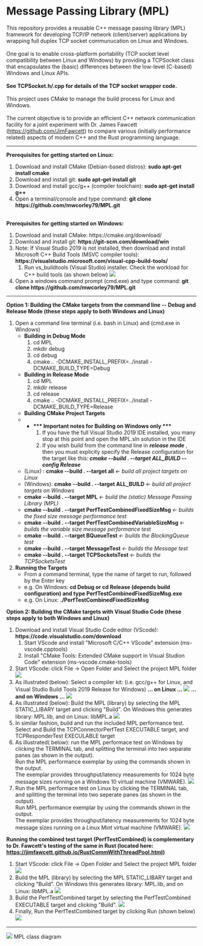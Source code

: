 # Message Passing Library (MPL) 
This repository provides a reusable C++ message passing library (MPL) framework for developing TCP/IP network (client/server) applications by wrapping full duplex TCP socket communucation on Linux and Windows. <br> <br>
One goal is to enable cross-platform portability (TCP socket level compatibility between Linux and Windows) by providing a TCPSocket class that encapsulates the (basic) differences between the low-level (C-based) Windows and Linux APIs. <br> <br>
<b> See TCPSocket.h/.cpp for details of the TCP socket wrapper code. </b> <br><br>
This project uses CMake to manage the build process for Linux and Windows.  <br> <br>
The current objective is to provide an efficient C++ network communication facility for a joint experiment with Dr. James Fawcett (https://github.com/JimFawcett) to compare various (initially performance related) aspects of modern C++ and the Rust programming language. <hr>
<b>Prerequisites for getting started on Linux:</b>
<ol>
  <li> Download and install CMake (Debian-based distros): <b> sudo apt-get install cmake </b> </li>
  <li> Download and install git:   <b> sudo apt-get install git </b> </li>
  <li> Download and install gcc/g++ (compiler toolchain): <b> sudo apt-get install g++ </b> </li>
  <li> Open a terminal/console and type command: <b> git clone https://github.com/mwcorley79/MPL.git </b> </li>
</ol>
<br>
<b>Prerequisites for getting started on Windows:</b>
<ol>
  <li> Download and install CMake: https://cmake.org/download/</b> </li>
  <li> Download and install git:   <b> https://git-scm.com/download/win </b> </li>
  <li> Note: If Visual Studio 2019 is not installed, then download and install Microsoft C++ Build Tools  (MSVC compiler tools): <b> https://visualstudio.microsoft.com/visual-cpp-build-tools/ </b> 
     <ol>
       <li> Run vs_buildtools (Visual Studio) installer. Check the workload for C++ build tools (as shown below) 
           <img src="./png/build-tools.PNG"/>  
       </li>
     </ol>
  </li>  
  <li>Open a windows command prompt (cmd.exe) and type command: <b> git clone https://github.com/mwcorley79/MPL.git </b> </li>
</ol>

<hr>

<b>Option 1: Building the CMake targets from the command line -- Debug and Release Mode  (these steps apply to both Windows and Linux) </b>
<ol> 
  <li> Open a command line terminal (i.e. bash in Linux) and (cmd.exe in Windows)
    <ul>
      <li> 
        <b> Building in Debug Mode </b> 
        <ol>
           <li> cd MPL </l>
           <li> mkdir debug </li>
           <li> cd debug </li>
           <li> cmake .. -DCMAKE_INSTALL_PREFIX=../install -DCMAKE_BUILD_TYPE=Debug </li>  
        </ol>
      </li>
      <li>
        <b> Building in Release Mode </b> 
        <ol>
           <li> cd MPL </l>
           <li> mkdir release </li>
           <li> cd release </li>
           <li> cmake .. -DCMAKE_INSTALL_PREFIX=../install -DCMAKE_BUILD_TYPE=Release </li>  
        </ol>  
     </li>
   </li>
   
   <li> 
     <b> Building CMake Project Targets </b>
         <li> 
           <ul> <li>
           <b> *** Important notes for Building on Windows only *** </b>
           <ol>
              <li>If you have the full Visual Studio 2019 IDE installed, you many stop at this point and open the MPL.sln solution in the IDE </li>
             <li> If you wish build from the command line in <b> <em> release mode </em> </b>, then you must explicity specify the Release configuration for the target like this: 
                <b> <em> cmake --build . --target  ALL_BUILD --config Release </em> </b>
              </li>  
           </ol>
             </li> </ul>
          </li>
          <li> (Linux)  : <b> cmake --build . --target all </b> <em> <- build all project targets on Linux </em> </li>
          <li> (Windows): <b> cmake --build . --target  ALL_BUILD </b> <em> <- build all project targets on Windows </em> </li> 
          <li> <b> cmake --build . --target MPL </b> <em> <- build the (static) Message Passing Library (MPL) </em> </li>
          <li> <b> cmake --build . --target PerfTestCombinedFixedSizeMsg </b> <em> <- builds the fixed size message performance test </em> </li>
          <li> <b> cmake --build . --target PerfTestCombinedVariableSizeMsg </b> <em> <- builds the variable size message performance test </em> </li>    
          <li> <b> cmake --build . --target BQueueTest  </b> <em> <- builds the BlockingQueue test </em> </li>
          <li> <b> cmake --build . --target MessageTest </b> <em> <-  builds the Message test </em> </li>
          <li> <b> cmake --build . --target TCPSocketsTest </b> <em> <- builds the TCPSocketsTest </em> </li>
        </ul>
    </li>
    <li> 
     <b> Running the Targets </b>
        <ul>
          <li> From a command terminal, type the name of target to run, followed by the Enter key </li>
          <li> e.g. On Windows:<b> cd Debug or cd Release (depends build configuration) and type PerfTestCombinedFixedSizeMsg.exe </b> </li>
          <li> e.g. On Linux: <b> ./PerfTestCombinedFixedSizeMsg </b> </li>
        </ul>
    </li>
 </ol>  
    

<b> Option 2: Building the CMake targets with Visual Studio Code (these steps apply to both Windows and Linux) </b>
<ol> 
  <li> Download and install Visual Studio Code editor (VScode): <b> https://code.visualstudio.com/download </b>
     <ol>
       <li> Start VScode and install "Microsoft C/C++ VScode" extension (ms-vscode.cpptools) </li>
       <li> Install "CMake Tools: Extended CMake support in Visual Studion Code" extension (ms-vscode.cmake-tools) </li>
     </ol> 
  </li>
  <li> Start VScode: click File -> Open Folder and Select the project MPL folder
    <img src="./png/open_project.PNG"/>  
  </li>
  <li> As illustrated (below): Select a compiler kit: (i.e. gcc/g++ for Linux, and Visual Studio Build Tools 2019 Release for Windows)  
     <b> ... on Linux ... </b>
    <img src="./png/no-kit2.PNG"/>  
    <b> ... and on Windows ... </b>
    <img src="./png/vscode-windows-kit.PNG"/>  
  </li>
   <li> As illustrated (below): Build the MPL (library) by selecting the MPL STATIC_LIBARY target and clicking "Build".
        On Windows this generates library: MPL.lib, and on Linux: libMPL.a
    <img src="./png/build-MPL-target.png"/>  
  </li> 
  <li> In similar fashion, build and run the included MPL performance test. Select and Build the TCPConnectorPerfTest EXECUTABLE target, and TCPResponderTest EXECULABLE target </li>
  <li>  As illustrated( below): run the MPL performace test on Windows by clicking the TERMINAL tab, and splitting the terminal into two   
        separate panes (as shown in the output). <br> Run the MPL performance exemplar by using the commands shown in the output. <br>
        The exemplar provides throughput/latency measurements for 1024 byte message sizes running on a Windows 10 virtual machine (VMWARE). 
   <img src="./png/perf_test_windows.PNG"/> 
  </li>
   <li> Run the MPL performace test on Linux by clicking the TERMINAL tab, and splitting the terminal into two   
        seperate panes (as shown in the output). <br> Run MPL performance exemplar by using the commands shown in the output. <br>
        The exemplar provides throughput/latency measurements for 1024 byte message sizes running on a Linux Mint virtual machine (VMWARE). 
   <img src="./png/perf_test_linux.PNG"/> 
  </li>
</ol>
 
 <b> Running the combined test target (PerfTestCombined) is complementary to Dr. Fawcett's testing of the same in Rust (located here: https://jimfawcett.github.io/RustCommWithThreadPool.html) </b>
<ol>
  <li> Start VScode: click File -> Open Folder and Select the project MPL folder
       <img src="./png/perf_test_combined0.PNG"/>  
  </li>
  <li> Build the MPL (library) by selecting the MPL STATIC_LIBARY target and clicking "Build".
       On Windows this generates library: MPL.lib, and on Linux: libMPL.a
       <img src="./png/perf_test_combined.PNG"/>  
  </li> 
  <li> Build the PerfTestCombined target by selecting the PerfTestCombined EXECUTABLE target and clicking "Build".
       <img src="./png/perf_test_combined2.PNG"/>  
  </li> 
  <li> Finally, Run the PerfTestCombined target by clicking Run (shown below) 
       <img src="./png/perf_test_combined3.PNG"/>  
  </li> 
</ol>



 <hr>
   <img src="./png/MPL.jpg"/> 
   MPL class diagram
  
